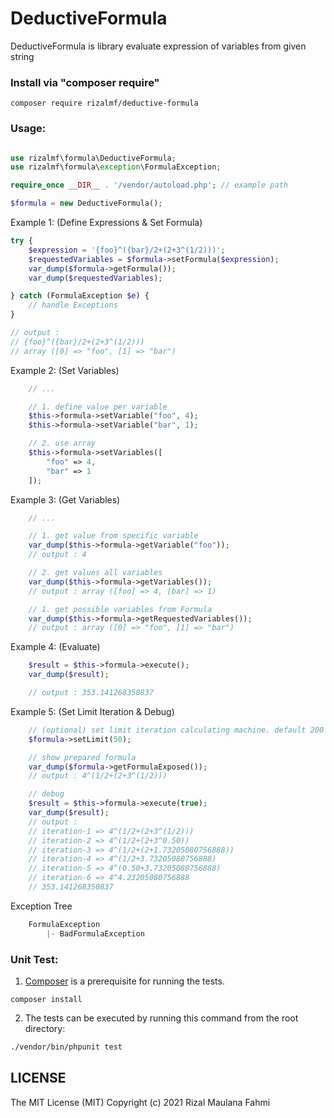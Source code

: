 # DeductiveFormula

DeductiveFormula is library evaluate expression of variables from given string

### Install via "composer require"
```shell
composer require rizalmf/deductive-formula
```

### Usage:

```php

use rizalmf\formula\DeductiveFormula;
use rizalmf\formula\exception\FormulaException;

require_once __DIR__ . '/vendor/autoload.php'; // example path

$formula = new DeductiveFormula();
```

Example 1: (Define Expressions & Set Formula)
```php
try {
    $expression = '{foo}^({bar}/2+(2+3^(1/2)))';
    $requestedVariables = $formula->setFormula($expression);
    var_dump($formula->getFormula());
    var_dump($requestedVariables);

} catch (FormulaException $e) {
    // handle Exceptions
}

// output : 
// {foo}^({bar}/2+(2+3^(1/2)))
// array ([0] => "foo", [1] => "bar")
```

Example 2: (Set Variables)
```php
    // ...

    // 1. define value per variable
    $this->formula->setVariable("foo", 4);
    $this->formula->setVariable("bar", 1);

    // 2. use array
    $this->formula->setVariables([
        "foo" => 4,
        "bar" => 1
    ]);
```
    
Example 3: (Get Variables)
```php
    // ...

    // 1. get value from specific variable
    var_dump($this->formula->getVariable("foo"));
    // output : 4

    // 2. get values all variables
    var_dump($this->formula->getVariables());
    // output : array ([foo] => 4, [bar] => 1)

    // 1. get possible variables from Formula
    var_dump($this->formula->getRequestedVariables());
    // output : array ([0] => "foo", [1] => "bar")

```

Example 4: (Evaluate)
```php
    $result = $this->formula->execute();
    var_dump($result);

    // output : 353.141268350837
```

Example 5: (Set Limit Iteration & Debug)
```php
    // (optional) set limit iteration calculating machine. default 200
    $formula->setLimit(50);

    // show prepared formula
    var_dump($formula->getFormulaExposed());
    // output : 4^(1/2+(2+3^(1/2)))

    // debug
    $result = $this->formula->execute(true);
    var_dump($result);
    // output : 
    // iteration-1 => 4^(1/2+(2+3^(1/2)))
    // iteration-2 => 4^(1/2+(2+3^0.50))
    // iteration-3 => 4^(1/2+(2+1.73205080756888))
    // iteration-4 => 4^(1/2+3.73205080756888)
    // iteration-5 => 4^(0.50+3.73205080756888)
    // iteration-6 => 4^4.23205080756888
    // 353.141268350837
```

Exception Tree
```php
    FormulaException
        |- BadFormulaException
```

### Unit Test:

1) [Composer](https://getcomposer.org) is a prerequisite for running the tests.

```
composer install
```

2) The tests can be executed by running this command from the root directory:

```bash
./vendor/bin/phpunit test
```

## LICENSE

The MIT License (MIT)
Copyright (c) 2021 Rizal Maulana Fahmi